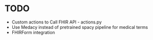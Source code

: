 # TODO

* Custom actions to Call FHIR API - actions.py
* Use Medacy instead of pretrained spacy pipeline for medical terms
* FHIRForm integration